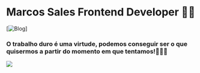 # Marcos Sales Frontend Developer ✌🏿

[![Blog](https://img.shields.io/badge/LinkedIn-0077B5?style=for-the-badge&logo=linkedin&logoColor=white)] 

### O trabalho duro é uma virtude, podemos conseguir ser o que quisermos a partir do momento em que tentamos!👨🏾‍💻  

<p> 
  <a href="https://skillicons.dev">
    <img src="https://skillicons.dev/icons?i=js,react,typescript,nextjs,angular,docker" />
  </a>
</p>


